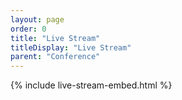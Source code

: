 ```yaml
---
layout: page
order: 0
title: "Live Stream"
titleDisplay: "Live Stream"
parent: "Conference"
---
```


{% include live-stream-embed.html %}
